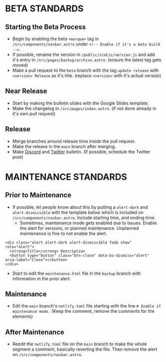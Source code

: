 # BETA STANDARDS
## Starting the Beta Process
* Begin by enabling the beta `<marque>` tag in `/src/components/navbar.astro` under `<!-- Enable if it's a beta build -->`.
* If possible, rename the version in `/public/static/version.js` and add it's entry in `/src/pages/backup/archive.astro`. (ensure the latest tag gets moved)
* Make a pull request to the `beta` branch with the tag `update release` with `<version> Release` as it's title. (replace `<version>` with it's actual version)
## Near Release
* Start by making the bulletin slides with the Google Slides template.
* Make the changelog in `/src/pages/index.astro`. (if not done already in it's own pull request)
## Release
* Merge branches around release time inside the pull request.
* Make the release in the `main` branch after merging.
* Make [Discord](https://discord.gg/pgGfhDVrmS) and [Twitter](https://twitter.com/ATProductsLLC) bulletin. (if possible, schedule the Twitter post)
# MAINTENANCE STANDARDS
## Prior to Maintenance
* If possible, let people know about this by putting a `alert-dark` and `alert-dismissible` with the template below which is included on `/src/components/navbar.astro`. Include starting time, and ending time. 
  * Sometimes, maintenance mode gets enabled due to issues. Enable the alert for versions, or planned maintenance. Unplanned maintenance is fine to not enable the alert.
```
<div class="alert alert-dark alert-dismissible fade show" role="alert">
  <strong>Title</strong> Description
  <button type="button" class="btn-close" data-bs-dismiss="alert" aria-label="Close"></button>
</div> 
```
* Start to edit the `maintenance.html` file in the `backup` branch with information in the prior alert.
## Maintenance
* Edit the `main` branch's `netlify.toml` file starting with the line `# Enable if maintenance mode.` (Keep the comment, remove the comments for the elements)
## After Maintenance
* Reedit the `netlify.toml` file on the `main` branch to make the whole segment a comment, basically reverting the file. Then remove the alert on `/src/components/navbar.astro`.
